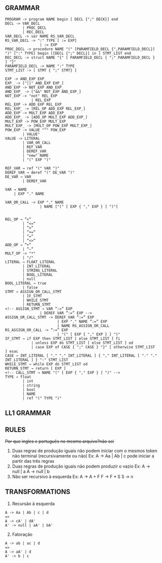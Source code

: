 ## GRAMMAR

```
PROGRAM -> program NAME begin [ DECL {";" DECK}] end
DECL -> VAR_DECL 
        | PROC_DECL 
        | REC_DECL
VAR_DECL -> var NAME RS_VAR_DECL
RS_VAR_DECL -> ":" TYPE [ := EXP] 
                | := EXP
PROC_DECL -> procedure NAME "(" [PARAMFIELD_DECL {",PARAMFIELD_DECL}] ")" [":" TYPE] begin [[DECL {";" DECL}] in ] STMT_LIST end
REC_DECL -> struct NAME "{" [ PARAMFIELD_DECL { ";" PARAMFIELD_DECL } ] "}"
PARAMFIELD_DECL -> NAME ":" TYPE
STMT_LIST -> [ STMT { ";" STMT} ]

EXP -> AND_EXP EXP_
EXP_ -> ["||" AND_EXP EXP_]
AND_EXP -> NOT_EXP AND_EXP_
AND_EXP_ -> ["&&" NOT_EXP AND_EXP_]
NOT_EXP -> "not" REL_EXP 
            | REL_EXP
REL_EXP -> ADD_EXP REL_EXP_
REL_EXP_ -> [REL_OP ADD_EXP REL_EXP_]
ADD_EXP -> MULT_EXP ADD_EXP_
ADD_EXP_ -> [ADD_OP MULT_EXP ADD_EXP_]
MULT_EXP -> POW_EXP MULT_EXP_
MULT_EXP_ -> [MULT_OP POW_EXP MULT_EXP_]
POW_EXP -> VALUE "^" POW_EXP 
        | VALUE"
VALUE -> LITERAL 
        | VAR_OR_CALL 
        | REF_VAR 
        | DEREF_VAR 
        | "new" NAME 
        | "(" EXP ")"

REF_VAR → ref "(" VAR ")"
DEREF_VAR → deref "(" DE_VAR ")"
DE_VAR → VAR 
        | DEREF_VAR 

VAR → NAME 
    | EXP "." NAME

VAR_OR_CALL -> EXP "." NAME
                | NAME ["(" [ EXP { "," EXP } ] ")"]


REL_OP → ”<” 
        | ”<=” 
        | ”>” 
        | ”>=” 
        | ”=” 
        | ”<>”
ADD_OP → ”+” 
        | ”−”
MULT_OP -> "*" 
        | "/"
LITERAL → FLOAT_LITERAL 
        | INT_LITERAL 
        | STRING_LITERAL 
        | BOOL_LITERAL 
        | null
BOOL_LITERAL → true 
        | false
STMT → ASSIGN_OR_CALL_STMT
        | IF_STMT
        | WHILE_STMT
        | RETURN_STMT
<!-- ASSIGN_STMT → VAR ”:=” EXP 
                | DEREF_VAR ”:=” EXP -->
ASSIGN_OR_CALL_STMT -> DEREF_VAR ”:=” EXP
                        | EXP "." NAME ”:=” EXP
                        | NAME RS_ASSIGN_OR_CALL
RS_ASSIGN_OR_CALL -> ”:=” EXP
                        | "(" [ EXP { "," EXP } ] ")"
IF_STMT → if EXP then STMT_LIST [ else STMT_LIST ] fi
            | unless EXP do STMT_LIST [ else STMT_LIST ] od
            | case EXP of CASE { ";" CASE } "}" [ otherwise STMT_LIST ] esac
CASE → INT_LITERAL [ "." "." INT_LITERAL ] { "," INT_LITERAL [ "." "." INT_LITERAL ] } ":" STMT_LIST
WHILE_STMT → while EXP do STMT_LIST od
RETURN_STMT → return [ EXP ]
<!-- CALL_STMT → NAME "(" [ EXP { "," EXP } ] ")" -->
TYPE → float 
        | int 
        | string 
        | bool 
        | NAME 
        | ref "(" TYPE ")"

```


## LL1 GRAMMAR

## RULES

~~Por que ingles e português no mesmo arquivo?não sei~~

1. Duas regras de produção iguais não podem iniciar com o mesmos token não terminal (recursivamente ou não)
    Ex: A -> Aa | Ab | c pode iniciar a partir das três regras 
2. Duas regras de produção iguais não podem produzir o vazio
    Ex: A -> null | a
        A -> null | b
3. Não ser recursivo à esquerda
    Ex: A -> A + F
        F -> F * S
        S -> n

## TRANSFORMATIONS
1. Recursão à esquerda
```
A -> Aa | Ab | c | d 
=> 
A -> cA' | dA'
A' -> null | aA' | bA' 
```

2. Fatoração 
```
A -> ab | ac | d
=>
A -> aA' | d
A' -> b | c
```